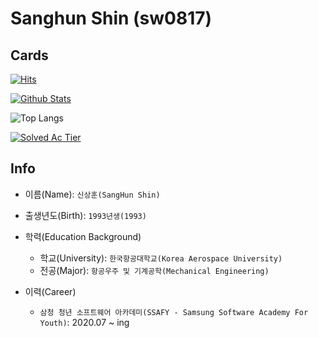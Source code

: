 # Sanghun Shin (sw0817)

## Cards
[![Hits](https://hits.seeyoufarm.com/api/count/incr/badge.svg?url=https%3A%2F%2Fgithub.com%2Fsw0817%2F&count_bg=%239FB0FF&title_bg=%235A6DFF&icon=&icon_color=%23E7E7E7&title=hits&edge_flat=false)](https://hits.seeyoufarm.com)

[![Github Stats](https://github-readme-stats.vercel.app/api?username=sw0817&amp;count_private=true&amp;hide=contribs,prs&amp;show_icons=true&amp;theme=vue-dark)](https://github.com/anuraghazra/github-readme-stats)

![Top Langs](https://github-readme-stats.vercel.app/api/top-langs/?username=sw0817&amp;layout=compact&amp;hide=Visual%20Basic)

[![Solved Ac Tier](http://mazassumnida.wtf/api/v2/generate_badge?boj=sakwook2)](https://solved.ac/sakwook2)

## Info


- 이름(Name): `신상훈(SangHun Shin)`

- 출생년도(Birth): `1993년생(1993)`

- 학력(Education Background)

  - 학교(University): `한국항공대학교(Korea Aerospace University)`
  - 전공(Major): `항공우주 및 기계공학(Mechanical Engineering)`
  
- 이력(Career)

  - `삼청 청년 소프트웨어 아카데미(SSAFY - Samsung Software Academy For Youth)`: 2020.07 ~ ing
